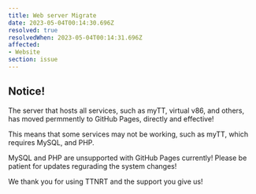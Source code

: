 ```yaml
---
title: Web server Migrate
date: 2023-05-04T00:14:30.696Z
resolved: true
resolvedWhen: 2023-05-04T00:14:31.696Z
affected:
- Website
section: issue
---
```


## Notice!

The server that hosts all services, such as myTT, virtual v86, and others, has moved permmently to GitHub Pages, directly and effective!

This means that some services may not be working, such as myTT, which requires MySQL, and PHP.

MySQL and PHP are unsupported with GitHub Pages currently! Please be patient for updates regurading the system changes!

We thank you for using TTNRT and the support you give us!